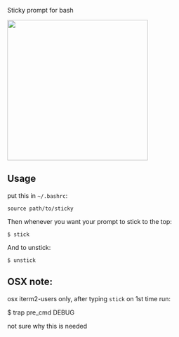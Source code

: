 
Sticky prompt for bash

<img src="https://media.giphy.com/media/ZcqHDQUJm1nZC/giphy.gif" width="320"/>

## Usage

put this in `~/.bashrc`:

    source path/to/sticky

Then whenever you want your prompt to stick to the top:

    $ stick

And to unstick:

    $ unstick

## OSX note:

osx iterm2-users only, after typing `stick` on 1st time run:

  $ trap pre_cmd DEBUG

not sure why this is needed
